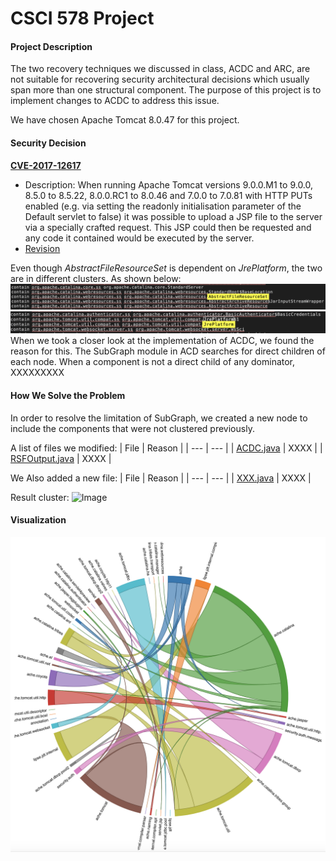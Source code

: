 # CSCI 578 Project

#### Project Description
The two recovery techniques we discussed in class, ACDC and ARC, are not suitable for recovering security architectural decisions which usually span more than one structural component. The purpose of this project is to implement changes to ACDC to address this issue.

We have chosen Apache Tomcat 8.0.47 for this project.

#### Security Decision

**[CVE-2017-12617](https://cve.mitre.org/cgi-bin/cvename.cgi?name=CVE-2017-12617)**
  - Description: When running Apache Tomcat versions 9.0.0.M1 to 9.0.0, 8.5.0 to 8.5.22, 8.0.0.RC1 to 8.0.46 and 7.0.0 to 7.0.81 with HTTP PUTs enabled (e.g. via setting the readonly initialisation parameter of the Default servlet to false) it was possible to upload a JSP file to the server via a specially crafted request. This JSP could then be requested and any code it contained would be executed by the server.
  - [Revision](https://svn.apache.org/viewvc?view=revision&revision=1809921)


Even though *AbstractFileResourceSet* is dependent on *JrePlatform*, the two are in different clusters. As shown below:
![AbstractFileResource](resources/AbstractFileResourceSet&#32;Cluster.png)
![JREPlatform](resources/JRE&#32;Cluster.png)
When we took a closer look at the implementation of ACDC, we found the reason for this. The SubGraph module in ACD searches for direct children of each node. When a component is not a direct child of any dominator, XXXXXXXXX


#### How We Solve the Problem

In order to resolve the limitation of SubGraph, we created a new node to include the components that were not clustered previously.

A list of files we modified: 
| File | Reason |
| --- | --- |
| [ACDC.java](src/acdc/ACDC.java)           | XXXX |
| [RSFOutput.java](src/acdc/RSFOutput.java) | XXXX |


We Also added a new file:
| File | Reason |
| --- | --- |
| [XXX.java](src/acdc/XXX.java) | XXXX |

Result cluster:
![Image]()

#### Visualization

![Cluster](resources/cluster_vis.png)